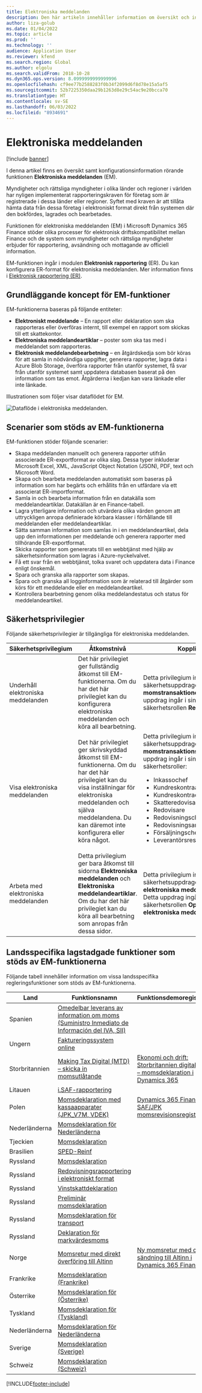 ```yaml
---
title: Elektroniska meddelanden
description: Den här artikeln innehåller information om översikt och inställningar för elektronisk post i Microsoft Dynamics 365 Finance.
author: liza-golub
ms.date: 01/04/2022
ms.topic: article
ms.prod: ''
ms.technology: ''
audience: Application User
ms.reviewer: kfend
ms.search.region: Global
ms.author: elgolu
ms.search.validFrom: 2018-10-28
ms.dyn365.ops.version: 8.0999999999999996
ms.openlocfilehash: cf9ee77b2588283f0b34f2099d6f8d78e15a5af5
ms.sourcegitcommit: 52b7225350daa29b1263d8e29c54ac9e20bcca70
ms.translationtype: HT
ms.contentlocale: sv-SE
ms.lasthandoff: 06/03/2022
ms.locfileid: "8934691"
---
```

# <a name="electronic-messaging"></a>Elektroniska meddelanden

[!include [banner](../includes/banner.md)]

I denna artikel finns en översikt samt konfigurationsinformation rörande funktionen **Elektroniska meddelanden** (EM).

Myndigheter och rättsliga myndigheter i olika länder och regioner i världen har nyligen implementerat rapporteringskraven för företag som är registrerade i dessa länder eller regioner. Syftet med kraven är att tillåta hämta data från dessa företag i elektroniskt format direkt från systemen där den bokfördes, lagrades och bearbetades.

Funktionen för elektroniska meddelanden (EM) i Microsoft Dynamics 365 Finance stöder olika processer för elektronisk driftskompatibilitet mellan Finance och de system som myndigheter och rättsliga myndigheter erbjuder för rapportering, avsändning och mottagande av officiell information.

EM-funktionen ingår i modulen **Elektronisk rapportering** (ER). Du kan konfigurera ER-format för elektroniska meddelanden. Mer information finns i [Elektronisk rapportering (ER)](/dynamics365/unified-operations/dev-itpro/analytics/general-electronic-reporting).

## <a name="basic-concepts-for-em-functionality"></a>Grundläggande koncept för EM-funktioner

EM-funktionerna baseras på följande entiteter:

- **Elektroniskt meddelande** – En rapport eller deklaration som ska rapporteras eller överföras internt, till exempel en rapport som skickas till ett skattekontor.
- **Elektroniska meddelandeartiklar** – poster som ska tas med i meddelandet som rapporteras.
- **Elektronisk meddelandebearbetning** – en åtgärdskedja som bör köras för att samla in nödvändiga uppgifter, generera rapporter, lagra data i Azure Blob Storage, överföra rapporter från utanför systemet, få svar från utanför systemet samt uppdatera databasen baserat på den information som tas emot. Åtgärderna i kedjan kan vara länkade eller inte länkade.

Illustrationen som följer visar dataflödet för EM.

![Dataflöde i elektroniska meddelanden.](media/electronic-messaging-data-flow.png)

## <a name="scenarios-supported-by-the-em-functionality"></a>Scenarier som stöds av EM-funktionerna

EM-funktionen stöder följande scenarier:

- Skapa meddelanden manuellt och generera rapporter utifrån associerade ER-exportformat av olika slag. Dessa typer inkluderar Microsoft Excel, XML, JavaScript Object Notation (JSON), PDF, text och Microsoft Word.
- Skapa och bearbeta meddelanden automatiskt som baseras på information som har begärts och erhållits från en utfärdare via ett associerat ER-importformat.
- Samla in och bearbeta information från en datakälla som meddelandeartiklar. Datakällan är en Finance-tabell.
- Lagra ytterligare information och utvärdera olika värden genom att uttryckligen anropa definierade körbara klasser i förhållande till meddelanden eller meddelandeartiklar.
- Sätta samman information som samlas in i en meddelandeartikel, dela upp den informationen per meddelande och generera rapporter med tillhörande ER-exportformat.
- Skicka rapporter som genererats till en webbtjänst med hjälp av säkerhetsinformation som lagras i Azure-nyckelvalvet.
- Få ett svar från en webbtjänst, tolka svaret och uppdatera data i Finance enligt önskemål.
- Spara och granska alla rapporter som skapas.
- Spara och granska all logginformation som är relaterad till åtgärder som körs för ett meddelande eller en meddelandeartikel.
- Kontrollera bearbetning genom olika meddelandestatus och status för meddelandeartikel.

## <a name="security-privileges"></a>Säkerhetsprivilegier

Följande säkerhetsprivilegier är tillgängliga för elektroniska meddelanden.

| Säkerhetsprivilegium           | Åtkomstnivå | Koppling |
|------------------------------|--------------|-------------|
| Underhåll elektroniska meddelanden | Det här privilegiet ger fullständig åtkomst till EM-funktionerna. Om du har det här privilegiet kan du konfigurera elektroniska meddelanden och köra all bearbetning. | Detta privilegium ingår i säkerhetsuppdraget **Underhålla momstransaktioner**. Detta uppdrag ingår i sin tur i säkerhetsrollen **Redovisare**. |
| Visa elektroniska meddelanden     | Det här privilegiet ger skrivskyddad åtkomst till EM-funktionerna. Om du har det här privilegiet kan du visa inställningar för elektroniska meddelanden och själva meddelandena. Du kan däremot inte konfigurera eller köra något. | Detta privilegium ingår i säkerhetsuppdraget **Fråga om momstransaktionsstatus**. Detta uppdrag ingår i sin tur i följande säkerhetsroller:<ul><li>Inkassochef</li><li>Kundreskontraansvarig</li><li>Kundreskontrachef</li><li>Skatteredovisare</li><li>Redovisare</li><li>Redovisningschef</li><li>Redovisningsansvarig</li><li>Försäljningschef</li><li>Leverantörsreskontraansvarig</li></ul> |
| Arbeta med elektroniska meddelanden  | Detta privilegium ger bara åtkomst till sidorna **Elektroniska meddelanden** och **Elektroniska meddelandeartiklar**. Om du har det här privilegiet kan du köra all bearbetning som anropas från dessa sidor. | Detta privilegium ingår i säkerhetsuppdraget **Hantera elektroniska meddelanden**. Detta uppdrag ingår i sin tur i säkerhetsrollen **Operatör för elektroniska meddelanden**. |

## <a name="country-specific-regulatory-features-supported-by-the-em-functionality"></a>Landsspecifika lagstadgade funktioner som stöds av EM-funktionerna

Följande tabell innehåller information om vissa landsspecifika regleringsfunktioner som stöds av EM-funktionerna.

| Land     | Funktionsnamn | Funktionsdemoregistrering |
|-------------|--------------|------------------------|
| Spanien       | [Omedelbar leverans av information om moms (Suministro Inmediato de Información del IVA, SII)](../localizations/emea-esp-sii.md) | |
| Ungern     | [Faktureringssystem online](../localizations/emea-hun-online-invoicing.md) | |
| Storbritannien | [Making Tax Digital (MTD) – skicka in momsutlåtande](../localizations/emea-gbr-mtd-vat-integration.md) | [Ekonomi och drift: Storbritannien digital moms – momsdeklaration i Dynamics 365](https://community.dynamics.com/365/b/techtalks/posts/finance-and-operations-uk-digital-tax-vat-declaration-in-dynamics-365) |
| Litauen   | [i.SAF-rapportering](../localizations/emea-ltu-isaf.md) | |
| Polen      | [Momsdeklaration med kassaapparater (JPK_V7M, VDEK)](../localizations/emea-pol-vdek.md) | [Dynamics 365 Finance: SAF/JPK momsrevisionsregister](https://community.dynamics.com/365/b/techtalks/posts/dynamics-365-finance-saf-jpk-vat-audit-registers-june-4-2020) |
| Nederländerna | [Momsdeklaration för Nederländerna](../localizations/emea-nl-vat-declaration-netherlands.md) | |
| Tjeckien | [Momsdeklaration](../localizations/emea-cze-vat-declaration-tax-declaration-model.md) | |
| Brasilien      | [SPED-Reinf](../localizations/latam-bra-sped-reinf-overview.md) | |
| Ryssland      | [Momsdeklaration](../localizations/rus-vat-declaration.md) | |
| Ryssland      | [Redovisningsrapportering i elektroniskt format](../localizations/rus-accounting-reporting.md) | |
| Ryssland      | [Vinstskattdeklaration](../localizations/rus-profit-tax-declaration.md) | |
| Ryssland      | [Preliminär momsdeklaration](../localizations/rus-assessed-tax-declaration.md) | |
| Ryssland      | [Momsdeklaration för transport](../localizations/rus-transport-tax-declaration.md) | |
| Ryssland      | [Deklaration för markvärdesmoms](../localizations/rus-land-tax-declaration.md) | |
| Norge      | [Momsretur med direkt överföring till Altinn](../localizations/emea-nor-vat-return.md) | [Ny momsretur med direkt sändning till Altinn i Dynamics 365 Finance](https://community.dynamics.com/365/dynamics-365-fasttrack/b/techtalks/posts/new-vat-return-with-direct-submission-to-altinn-in-dynamics-365-finance-december-1-2021) |
| Frankrike      | [Momsdeklaration (Frankrike)](../localizations/emea-fra-VAT-declaration-preview-France.md) | |
| Österrike     | [Momsdeklaration för (Österrike)](../localizations/emea-aut-vat-declaration-austria.md) | |
| Tyskland     | [Momsdeklaration för (Tyskland)](../localizations/emea-deu-vat-declaration-germany.md) | |
| Nederländerna | [Momsdeklaration för Nederländerna](../localizations/emea-nl-vat-declaration-netherlands.md) | |
| Sverige      | [Momsdeklaration (Sverige)](../localizations/emea-swe-VAT-declaration-Sweden.md) | |
| Schweiz | [Momsdeklaration (Schweiz)](../localizations/emea-che-vat-declaration-switzerland.md) | |

[!INCLUDE[footer-include](../../includes/footer-banner.md)]

